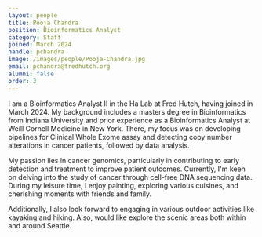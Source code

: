 ```yaml
---
layout: people
title: Pooja Chandra
position: Bioinformatics Analyst
category: Staff
joined: March 2024
handle: pchandra
image: /images/people/Pooja-Chandra.jpg
email: pchandra@fredhutch.org
alumni: false
order: 3
---
```


I am a Bioinformatics Analyst II in the Ha Lab at Fred Hutch, having joined in March 2024. My background includes a masters degree in Bioinformatics from Indiana University and prior experience as a Bioinformatics Analyst at Weill Cornell Medicine in New York. There, my focus was on developing pipelines for Clinical Whole Exome assay and detecting copy number alterations in cancer patients, followed by data analysis.

My passion lies in cancer genomics, particularly in contributing to early detection and treatment to improve patient outcomes. Currently, I'm keen on delving into the study of cancer through cell-free DNA sequencing data.
During my leisure time, I enjoy painting, exploring various cuisines, and cherishing moments with friends and family.

Additionally, I also look forward to engaging in various outdoor activities like kayaking and hiking. Also, would like explore the scenic areas both within and around Seattle.